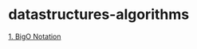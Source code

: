 # datastructures-algorithms
[1. BigO Notation](https://github.com/mbayi-ios/datastructures-algorithms/blob/main/BigONotation.playground/Contents.swift)
